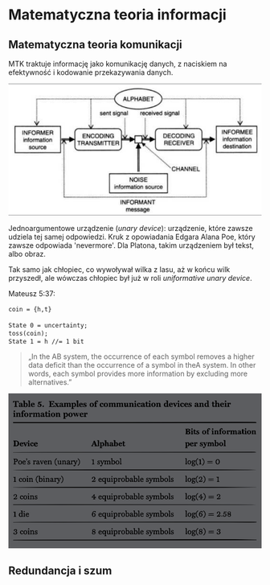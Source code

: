 # Matematyczna teoria informacji

## Matematyczna teoria komunikacji

MTK traktuje informację jako komunikację danych, z naciskiem na efektywność i kodowanie przekazywania danych.

![](../.gitbook/assets/zrzut-ekranu-2020-04-4-o-18.01.04.png)

Jednoargumentowe urządzenie \(_unary device_\): urządzenie, które zawsze udziela tej samej odpowiedzi. Kruk z opowiadania Edgara Alana Poe, który zawsze odpowiada 'nevermore'. Dla Platona, takim urządzeniem był tekst, albo obraz.

Tak samo jak chłopiec, co wywoływał wilka z lasu, aż w końcu wilk przyszedł, ale wówczas chłopiec był już w roli _uniformative unary device_.

Mateusz 5:37:

```text
coin = {h,t}

State 0 = uncertainty;
toss(coin);
State 1 = h //= 1 bit
```

> „In the AB system, the occurrence of each symbol  removes a higher data deficit than the occurrence of a symbol in theA system. In other words, each symbol provides more information by excluding more alternatives.”

![](../.gitbook/assets/zrzut-ekranu-2020-04-4-o-18.20.24.png)

## Redundancja i szum



